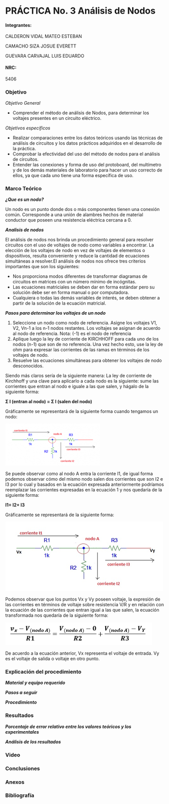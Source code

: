 # PRÁCTICA No. 3  Análisis de Nodos 

#### Integrantes:

CALDERON VIDAL MATEO ESTEBAN

CAMACHO SIZA JOSUE EVERETT

GUEVARA CARVAJAL LUIS EDUARDO

#### NRC:

5406

### Objetivo

*Objetivo General*

- Comprender  el  método  de  análisis de Nodos, para determinar los voltajes presentes en un circuito eléctrico.

*Objetivos específicos*

- Realizar comparaciones entre los datos teóricos usando las técnicas de análisis de circuitos y los datos prácticos adquiridos en el desarrollo de la práctica.
- Comprobar la efectividad del uso del método de nodos para el análisis de circuitos.
- Entender las conexiones y forma de uso del protoboard, del multímetro y de los   demás materiales de laboratorio para hacer un uso correcto de ellos, ya que cada uno tiene una forma específica de uso.

### Marco Teórico

***¿Que es un nodo?***

Un nodo es un punto donde dos o más componentes tienen una conexión común. Corresponde a una unión de alambres hechos de material conductor que poseen una resistencia eléctrica cercana a 0.

***Analisis de nodos***

El análisis de nodos nos brinda un procedimiento general para resolver circuitos con el uso de voltajes de nodo como variables a encontrar. La elección de los voltajes de nodo en vez de voltajes de elementos o dispositivos, resulta conveniente y reduce la cantidad de ecuaciones simultáneas a resolver.El análisis de nodos nos ofrece tres criterios importantes que son los siguientes:
  - Nos proporciona modos diferentes de transformar diagramas de circuitos en matrices con un número mínimo de incógnitas.
  - Las ecuaciones matriciales se deben dar en forma estándar pero su solución debe ser en forma manual  o por computadora.
  - Cualquiera o todas las demás variables de interés, se deben obtener a partir de la solución de la ecuación matricial.
 
***Pasos para determinar los voltajes de un nodo***

1. Seleccione un nodo como nodo de referencia. Asigne los voltajes V1, V2, Vn-1 a los n-1 nodos restantes. Los voltajes se asignan de acuerdo al nodo de referencia. Nota: (-1) es el nodo de referencia
2. Aplique luego la ley de corriente de KIRCHHOFF para cada uno de los nodos (n-1) que son de no referencia. Una vez hecho esto, use la ley de ohm para expresar las corrientes de las ramas en términos de los voltajes de nodo.
3. Resuelve las ecuaciones simultáneas para obtener los voltajes de nodo desconocidos.

Siendo más claros sería de la siguiente manera:
La ley de corriente de Kirchhoff y una clave para aplicarlo a cada nodo es la siguiente: sume las corrientes que entran al nodo e iguale a las que salen, y hágalo de la siguiente forma:

  **Σ I (entran al nodo) = Σ I (salen del nodo)**

Gráficamente se representará de la siguiente forma cuando tengamos un nodo:

<img src="Images/ima1.png">

Se puede observar como al nodo A  entra la corriente I1, de igual forma podemos observar cómo del mismo nodo salen dos corrientes que son I2 e I3 por lo cual y basados en la ecuación expresada anteriormente podríamos reemplazar las corrientes expresadas en la ecuación 1 y nos quedaría de la siguiente forma:

   **I1= I2+ I3**
   
Gráficamente se representará de la siguiente forma:

<img src="Images/ima2.png">
     
Podemos observar que los puntos Vx y Vy poseen voltaje, la expresión de las corrientes en términos de voltaje sobre resistencia V/R  y en relación con la ecuación de las corrientes que entran igual a las que salen, la ecuación transformada nos quedaría de la siguiente forma:

<img src="Images/ima3.png">
     
De acuerdo a la ecuación anterior, Vx representa el voltaje de entrada. Vy es el voltaje de salida o voltaje en otro punto.



### Explicación del procedimiento

***Material y equipo requerido***

***Pasos a seguir***

***Procedimiento***

### Resultados

***Porcentaje de error relativo entre los valores teóricos y los experimentales***

***Análisis de los resultados***

### Video

### Conclusiones


### Anexos

### Bibliografía
